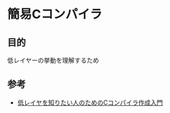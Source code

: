 # 簡易Cコンパイラ
## 目的
低レイヤーの挙動を理解するため

## 参考
- [低レイヤを知りたい人のためのCコンパイラ作成入門](https://www.sigbus.info/compilerbook#)
